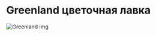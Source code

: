 # Greenland  цветочная лавка

![Greenland img](https://greenland.kg/images/logos/4/Greenland_logo.jpg)
